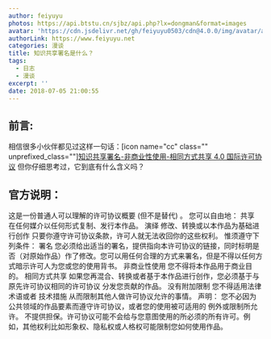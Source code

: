 ```yaml
---
author: feiyuyu
photos: https://api.btstu.cn/sjbz/api.php?lx=dongman&format=images
avatar: 'https://cdn.jsdelivr.net/gh/feiyuyu0503/cdn@4.0.0/img/avatar/avater.jpg'
authorLink: https://www.feiyuyu.net
categories: 漫谈
title: 知识共享署名是什么？
tags:
  - 日志
  - 漫谈
excerpt: ''
date: 2018-07-05 21:00:55
---
```


前言:
---

相信很多小伙伴都见过这样一句话：\[icon name="cc" class="" unprefixed\_class=""\][知识共享署名-非商业性使用-相同方式共享 4.0 国际许可协议](https://creativecommons.org/licenses/by-nc-sa/4.0/deed.zh "知识共享署名-非商业性使用-相同方式共享 4.0 国际许可协议") 但你仔细思考过，它到底有什么含义吗？

官方说明：
-----

这是一份普通人可以理解的许可协议概要 (但不是替代) 。 您可以自由地： 共享 在任何媒介以任何形式复制、发行本作品。 演绎 修改、转换或以本作品为基础进行创作 只要你遵守许可协议条款，许可人就无法收回你的这些权利。 惟须遵守下列条件： 署名 您必须给出适当的署名，提供指向本许可协议的链接，同时标明是否（对原始作品）作了修改。您可以用任何合理的方式来署名，但是不得以任何方式暗示许可人为您或您的使用背书。 非商业性使用 您不得将本作品用于商业目的。 相同方式共享 如果您再混合、转换或者基于本作品进行创作，您必须基于与原先许可协议相同的许可协议 分发您贡献的作品。 没有附加限制 您不得适用法律术语或者 技术措施 从而限制其他人做许可协议允许的事情。 声明： 您不必因为公共领域的作品要素而遵守许可协议，或者您的使用被可适用的 例外或限制所允许。 不提供担保。许可协议可能不会给与您意图使用的所必须的所有许可。例如，其他权利比如形象权、隐私权或人格权可能限制您如何使用作品。
